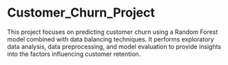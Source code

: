 # Customer_Churn_Project
This project focuses on predicting customer churn using a Random Forest model combined with data balancing techniques. It performs exploratory data analysis, data preprocessing, and model evaluation to provide insights into the factors influencing customer retention.
